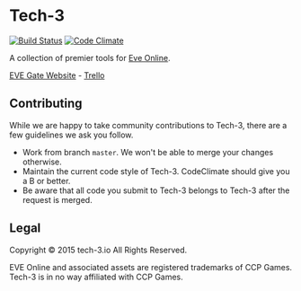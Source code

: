 # Tech-3
[![Build Status](https://travis-ci.org/VevoxDigital/tech-3.svg?branch=dev)](https://travis-ci.org/VevoxDigital/eve-gate)
[![Code Climate](https://codeclimate.com/github/VevoxDigital/tech-3/badges/gpa.svg)](https://codeclimate.com/github/VevoxDigital/eve-gate)


A collection of premier tools for [Eve Online](http://eveonline.com).

[EVE Gate Website](http://tech-3.io) -
[Trello](27045a89ae207b4d8929ff57dccc8fcbee0ae483e104e50677de28f791e2df51)

## Contributing
While we are happy to take community contributions to Tech-3, there are a few guidelines we ask you follow.
- Work from branch `master`. We won't be able to merge your changes otherwise.
- Maintain the current code style of Tech-3. CodeClimate should give you a B or better.
- Be aware that all code you submit to Tech-3 belongs to Tech-3 after the request is merged.

## Legal
Copyright &copy; 2015 tech-3.io All Rights Reserved.

EVE Online and associated assets are registered trademarks of CCP Games. Tech-3 is in no way affiliated with CCP Games.

